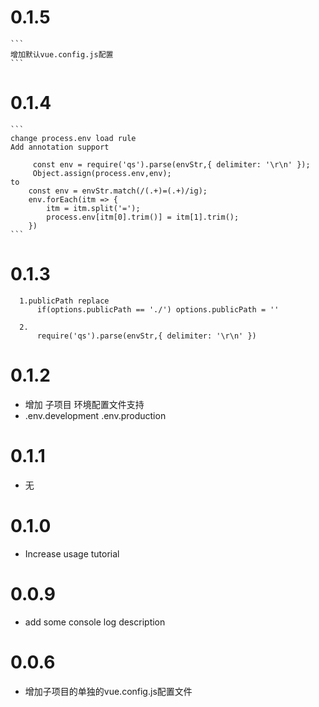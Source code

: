 # 0.1.5
	```
	增加默认vue.config.js配置
	```
# 0.1.4
	```
	change process.env load rule
	Add annotation support
	
		 const env = require('qs').parse(envStr,{ delimiter: '\r\n' });
		 Object.assign(process.env,env);
	to
		const env = envStr.match(/(.+)=(.+)/ig);
		env.forEach(itm => {
			itm = itm.split('=');
			process.env[itm[0].trim()] = itm[1].trim();
		})
	```
# 0.1.3
  ``` 
	1.publicPath replace
		if(options.publicPath == './') options.publicPath = ''
  ```
  ``` 
	2.	
		require('qs').parse(envStr,{ delimiter: '\r\n' })
  ```
# 0.1.2
  * 增加 子项目 环境配置文件支持
  * .env.development .env.production
# 0.1.1
  * 无

# 0.1.0
  * Increase usage tutorial

# 0.0.9
  * add some console log description

# 0.0.6
  * 增加子项目的单独的vue.config.js配置文件
